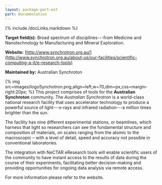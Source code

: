 ```yaml
---
layout: package-part-ext
part: Documentation
---
```

{% include /docLinks.markdown %}

**Target field(s):** Broad spectrum of disciplines---from Medicine and Nanotechnology to Manufacturing and Mineral Exploration. 

**Website:** [http://www.synchrotron.org.au/](http://www.synchrotron.org.au/about-us/our-facilities/scientific-computing-a-it/e-research-tools)

**Maintained by:** Australian Synchroton

{% img src=images/logoSynchotron.png,align=left,w=70,dim=px,css=margin-right:20px; %}
This project comprises of tools for the **Australian Synchroton** community.
The *Australian Synchrotron* is a world-class national research facility that uses accelerator technology to produce a powerful source of light---x-rays and infrared radiation---a million times brighter than the sun.

The facility has nine different experimental stations, or beamlines, which harness that light so researchers can see the fundamental structure and composition of materials, on scales ranging from the atomic to the macroscopic – with a level of detail, speed and accuracy not possible in conventional laboratories.

The integration with NeCTAR eResearch tools will enable scientific users of the community to have instant access to the results of data during the course of their experiments, facilitating better decision-making and providing opportunities for ongoing data analysis via remote access.

For more information please refer to the website.
